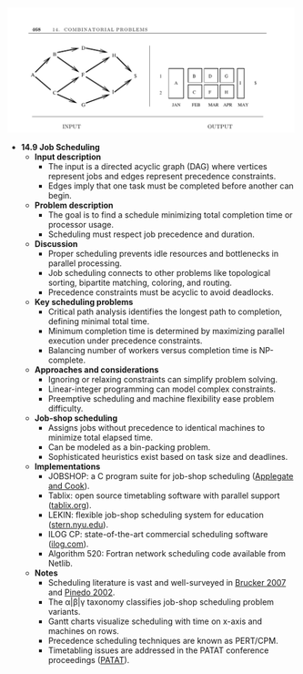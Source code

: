 ![ADM-ch14-combinatorials-job-scheduling](ADM-ch14-combinatorials-job-scheduling.best.png)

- **14.9 Job Scheduling**
  - **Input description**
    - The input is a directed acyclic graph (DAG) where vertices represent jobs and edges represent precedence constraints.
    - Edges imply that one task must be completed before another can begin.
  - **Problem description**
    - The goal is to find a schedule minimizing total completion time or processor usage.
    - Scheduling must respect job precedence and duration.
  - **Discussion**
    - Proper scheduling prevents idle resources and bottlenecks in parallel processing.
    - Job scheduling connects to other problems like topological sorting, bipartite matching, coloring, and routing.
    - Precedence constraints must be acyclic to avoid deadlocks.
  - **Key scheduling problems**
    - Critical path analysis identifies the longest path to completion, defining minimal total time.
    - Minimum completion time is determined by maximizing parallel execution under precedence constraints.
    - Balancing number of workers versus completion time is NP-complete.
  - **Approaches and considerations**
    - Ignoring or relaxing constraints can simplify problem solving.
    - Linear-integer programming can model complex constraints.
    - Preemptive scheduling and machine flexibility ease problem difficulty.
  - **Job-shop scheduling**
    - Assigns jobs without precedence to identical machines to minimize total elapsed time.
    - Can be modeled as a bin-packing problem.
    - Sophisticated heuristics exist based on task size and deadlines.
  - **Implementations**
    - JOBSHOP: a C program suite for job-shop scheduling ([Applegate and Cook](http://www2.isye.gatech.edu/~wcook/jobshop/)).
    - Tablix: open source timetabling software with parallel support ([tablix.org](http://tablix.org)).
    - LEKIN: flexible job-shop scheduling system for education ([stern.nyu.edu](http://www.stern.nyu.edu/om/software/lekin)).
    - ILOG CP: state-of-the-art commercial scheduling software ([ilog.com](http://www.ilog.com/products/cp/)).
    - Algorithm 520: Fortran network scheduling code available from Netlib.
  - **Notes**
    - Scheduling literature is vast and well-surveyed in [Brucker 2007](https://www.springer.com/gp/book/9783540239539) and [Pinedo 2002](https://www.springer.com/gp/book/9780387950203).
    - The α|β|γ taxonomy classifies job-shop scheduling problem variants.
    - Gantt charts visualize scheduling with time on x-axis and machines on rows.
    - Precedence scheduling techniques are known as PERT/CPM.
    - Timetabling issues are addressed in the PATAT conference proceedings ([PATAT](http://www.asap.cs.nott.ac.uk/patat/patat-index.shtml)).
